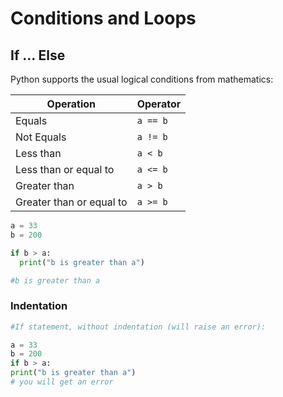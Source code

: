 # Conditions and Loops

## If ... Else

Python supports the usual logical conditions from mathematics:

| Operation                | Operator |
| ------------------------ | -------- |
| Equals                   | `a == b` |
| Not Equals               | `a != b` |
| Less than                | `a < b`  |
| Less than or equal to    | `a <= b` |
| Greater than             | `a > b`  |
| Greater than or equal to | `a >= b` |

```py
a = 33
b = 200

if b > a:
  print("b is greater than a")

#b is greater than a
```

### Indentation

```py
#If statement, without indentation (will raise an error):

a = 33
b = 200
if b > a:
print("b is greater than a") 
# you will get an error
```